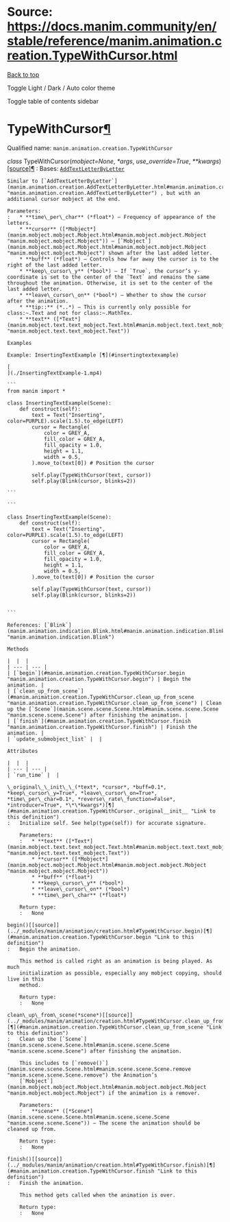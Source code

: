 # Source: https://docs.manim.community/en/stable/reference/manim.animation.creation.TypeWithCursor.html

[Back to top](#)

Toggle Light / Dark / Auto color theme

Toggle table of contents sidebar

TypeWithCursor[¶](#typewithcursor "Link to this heading")
=========================================================

Qualified name: `manim.animation.creation.TypeWithCursor`

*class* TypeWithCursor(*mobject=None*, *\*args*, *use\_override=True*, *\*\*kwargs*)[[source]](../_modules/manim/animation/creation.html#TypeWithCursor)[¶](#manim.animation.creation.TypeWithCursor "Link to this definition")
:   Bases: [`AddTextLetterByLetter`](manim.animation.creation.AddTextLetterByLetter.html#manim.animation.creation.AddTextLetterByLetter "manim.animation.creation.AddTextLetterByLetter")

    Similar to [`AddTextLetterByLetter`](manim.animation.creation.AddTextLetterByLetter.html#manim.animation.creation.AddTextLetterByLetter "manim.animation.creation.AddTextLetterByLetter") , but with an additional cursor mobject at the end.

    Parameters:
    :   * **time\_per\_char** (*float*) – Frequency of appearance of the letters.
        * **cursor** ([*Mobject*](manim.mobject.mobject.Mobject.html#manim.mobject.mobject.Mobject "manim.mobject.mobject.Mobject")) – [`Mobject`](manim.mobject.mobject.Mobject.html#manim.mobject.mobject.Mobject "manim.mobject.mobject.Mobject") shown after the last added letter.
        * **buff** (*float*) – Controls how far away the cursor is to the right of the last added letter.
        * **keep\_cursor\_y** (*bool*) – If `True`, the cursor’s y-coordinate is set to the center of the `Text` and remains the same throughout the animation. Otherwise, it is set to the center of the last added letter.
        * **leave\_cursor\_on** (*bool*) – Whether to show the cursor after the animation.
        * **tip::** (*..*) – This is currently only possible for class:~.Text and not for class:~.MathTex.
        * **text** ([*Text*](manim.mobject.text.text_mobject.Text.html#manim.mobject.text.text_mobject.Text "manim.mobject.text.text_mobject.Text"))

    Examples

    Example: InsertingTextExample [¶](#insertingtextexample)

    [
    ](./InsertingTextExample-1.mp4)

    ```
    from manim import *

    class InsertingTextExample(Scene):
        def construct(self):
            text = Text("Inserting", color=PURPLE).scale(1.5).to_edge(LEFT)
            cursor = Rectangle(
                color = GREY_A,
                fill_color = GREY_A,
                fill_opacity = 1.0,
                height = 1.1,
                width = 0.5,
            ).move_to(text[0]) # Position the cursor

            self.play(TypeWithCursor(text, cursor))
            self.play(Blink(cursor, blinks=2))

    ```

    ```

    class InsertingTextExample(Scene):
        def construct(self):
            text = Text("Inserting", color=PURPLE).scale(1.5).to_edge(LEFT)
            cursor = Rectangle(
                color = GREY_A,
                fill_color = GREY_A,
                fill_opacity = 1.0,
                height = 1.1,
                width = 0.5,
            ).move_to(text[0]) # Position the cursor

            self.play(TypeWithCursor(text, cursor))
            self.play(Blink(cursor, blinks=2))


    ```

    References: [`Blink`](manim.animation.indication.Blink.html#manim.animation.indication.Blink "manim.animation.indication.Blink")

    Methods

    |  |  |
    | --- | --- |
    | [`begin`](#manim.animation.creation.TypeWithCursor.begin "manim.animation.creation.TypeWithCursor.begin") | Begin the animation. |
    | [`clean_up_from_scene`](#manim.animation.creation.TypeWithCursor.clean_up_from_scene "manim.animation.creation.TypeWithCursor.clean_up_from_scene") | Clean up the [`Scene`](manim.scene.scene.Scene.html#manim.scene.scene.Scene "manim.scene.scene.Scene") after finishing the animation. |
    | [`finish`](#manim.animation.creation.TypeWithCursor.finish "manim.animation.creation.TypeWithCursor.finish") | Finish the animation. |
    | `update_submobject_list` |  |

    Attributes

    |  |  |
    | --- | --- |
    | `run_time` |  |

    \_original\_\_init\_\_(*text*, *cursor*, *buff=0.1*, *keep\_cursor\_y=True*, *leave\_cursor\_on=True*, *time\_per\_char=0.1*, *reverse\_rate\_function=False*, *introducer=True*, *\*\*kwargs*)[¶](#manim.animation.creation.TypeWithCursor._original__init__ "Link to this definition")
    :   Initialize self. See help(type(self)) for accurate signature.

        Parameters:
        :   * **text** ([*Text*](manim.mobject.text.text_mobject.Text.html#manim.mobject.text.text_mobject.Text "manim.mobject.text.text_mobject.Text"))
            * **cursor** ([*Mobject*](manim.mobject.mobject.Mobject.html#manim.mobject.mobject.Mobject "manim.mobject.mobject.Mobject"))
            * **buff** (*float*)
            * **keep\_cursor\_y** (*bool*)
            * **leave\_cursor\_on** (*bool*)
            * **time\_per\_char** (*float*)

        Return type:
        :   None

    begin()[[source]](../_modules/manim/animation/creation.html#TypeWithCursor.begin)[¶](#manim.animation.creation.TypeWithCursor.begin "Link to this definition")
    :   Begin the animation.

        This method is called right as an animation is being played. As much
        initialization as possible, especially any mobject copying, should live in this
        method.

        Return type:
        :   None

    clean\_up\_from\_scene(*scene*)[[source]](../_modules/manim/animation/creation.html#TypeWithCursor.clean_up_from_scene)[¶](#manim.animation.creation.TypeWithCursor.clean_up_from_scene "Link to this definition")
    :   Clean up the [`Scene`](manim.scene.scene.Scene.html#manim.scene.scene.Scene "manim.scene.scene.Scene") after finishing the animation.

        This includes to [`remove()`](manim.scene.scene.Scene.html#manim.scene.scene.Scene.remove "manim.scene.scene.Scene.remove") the Animation’s
        [`Mobject`](manim.mobject.mobject.Mobject.html#manim.mobject.mobject.Mobject "manim.mobject.mobject.Mobject") if the animation is a remover.

        Parameters:
        :   **scene** ([*Scene*](manim.scene.scene.Scene.html#manim.scene.scene.Scene "manim.scene.scene.Scene")) – The scene the animation should be cleaned up from.

        Return type:
        :   None

    finish()[[source]](../_modules/manim/animation/creation.html#TypeWithCursor.finish)[¶](#manim.animation.creation.TypeWithCursor.finish "Link to this definition")
    :   Finish the animation.

        This method gets called when the animation is over.

        Return type:
        :   None